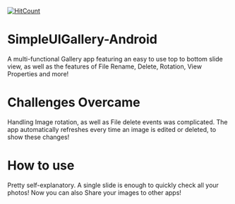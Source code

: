 [![HitCount](http://hits.dwyl.com/parthnan/SimpleUIGallery-Android.svg)](http://hits.dwyl.com/parthnan/SimpleUIGallery-Android)
# SimpleUIGallery-Android
A multi-functional Gallery app featuring an easy to use top to bottom slide view, as well as the features of File Rename, Delete, Rotation, View Properties and more!

# Challenges Overcame
Handling Image rotation, as well as File delete events was complicated. The app automatically refreshes every time an image is edited or deleted, to show these changes!

# How to use
Pretty self-explanatory. A single slide is enough to quickly check all your photos! Now you can also Share your images to other apps!
